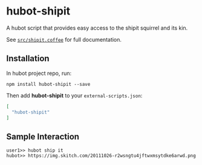 # hubot-shipit

A hubot script that provides easy access to the shipit squirrel and its kin.

See [`src/shipit.coffee`](src/shipit.coffee) for full documentation.

## Installation

In hubot project repo, run:

`npm install hubot-shipit --save`

Then add **hubot-shipit** to your `external-scripts.json`:

```json
[
  "hubot-shipit"
]
```

## Sample Interaction

```
user1>> hubot ship it
hubot>> https://img.skitch.com/20111026-r2wsngtu4jftwxmsytdke6arwd.png
```
